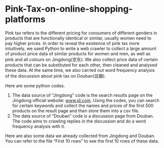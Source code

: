 # Pink-Tax-on-online-shopping-platforms
Pink tax refers to the different pricing for consumers of different genders in products that are functionally identical or similar, usually women need to pay higher prices. In order to reveal the existence of pink tax more intuitively, we used Python to write a web crawler to collect a large amount of product price data of similar products for women and men, as well as pink and all colours on Jingdong(京东). We also collect price data of certain products that can be substituted for each other, then cleaned and analysed these data. At the same time, we also carried out word frequency analysis of the discussion about pink tax on Douban(豆瓣).

Here are some python codes.
1. The data source of “Jingdong” code is the search results page on the Jingdong official website: www.jd.com. Using the codes, you can search for certain keywords and collect the names and prices of the first 500 products on the result page and then store them into a csv file.
2. The data source of “Douban” code is a discussion page from Douban. The code aims to crawling replies in the discussion and do a word frequency analysis with it.

Here are also some data we already collected from Jingdong and Douban. You can refer to the file “First 10 rows” to see the first 10 rows of these data.
